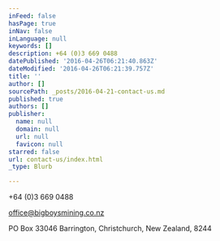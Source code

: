```yaml
---
inFeed: false
hasPage: true
inNav: false
inLanguage: null
keywords: []
description: +64 (0)3 669 0488
datePublished: '2016-04-26T06:21:40.863Z'
dateModified: '2016-04-26T06:21:39.757Z'
title: ''
author: []
sourcePath: _posts/2016-04-21-contact-us.md
published: true
authors: []
publisher:
  name: null
  domain: null
  url: null
  favicon: null
starred: false
url: contact-us/index.html
_type: Blurb

---
```

+64 (0)3 669 0488

[office@bigboysmining.co.nz][0]

PO Box 33046 Barrington, Christchurch, New Zealand, 8244

[0]: mailto:office@bigboysmining.co.nz